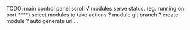 TODO:
main control panel scroll √
modules serve status. (eg. running on port ****)
select modules to take actions
? module git branch
? create module
? auto generate url
...